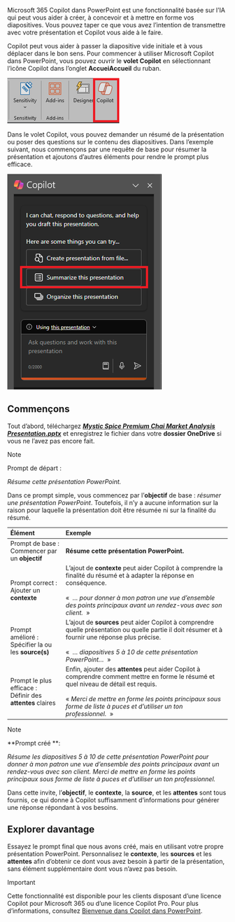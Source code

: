 
Microsoft 365 Copilot dans PowerPoint est une fonctionnalité basée sur l’IA qui peut vous aider à créer, à concevoir et à mettre en forme vos diapositives.  Vous pouvez taper ce que vous avez l’intention de transmettre avec votre présentation et Copilot vous aide à le faire. 

Copilot peut vous aider à passer la diapositive vide initiale et à vous déplacer dans le bon sens. Pour commencer à utiliser Microsoft Copilot dans PowerPoint, vous pouvez ouvrir le **volet Copilot** en sélectionnant l’icône Copilot dans l’onglet **AccueiAccueil** du ruban.

![Capture d’écran de l’icône Copilot dans le ruban PowerPoint.](../media/copilot-ribbon-powerpoint.png)

Dans le volet Copilot, vous pouvez demander un résumé de la présentation ou poser des questions sur le contenu des diapositives. Dans l’exemple suivant, nous commençons par une requête de base pour résumer la présentation et ajoutons d’autres éléments pour rendre le prompt plus efficace.

![Capture d’écran du volet Copilot dans PowerPoint lors de la première ouverture.](../media/copilot-pane-powerpoint.png)

## Commençons

Tout d’abord, téléchargez **_[Mystic Spice Premium Chai Market Analysis Presentation.pptx](https://go.microsoft.com/fwlink/?linkid=2268768)_** et enregistrez le fichier dans votre **dossier OneDrive** si vous ne l’avez pas encore fait.

> [!NOTE]
> Prompt de départ :
>
> _Résume cette présentation PowerPoint._

Dans ce prompt simple, vous commencez par l’**objectif** de base : _résumer une présentation PowerPoint_. Toutefois, il n’y a aucune information sur la raison pour laquelle la présentation doit être résumée ni sur la finalité du résumé.

| Élément | Exemple |
| :------ | :------- |
| Prompt de base : <br>Commencer par un **objectif** | **Résume cette présentation PowerPoint.** |
| Prompt correct : <br>Ajouter un **contexte** | L’ajout de **contexte** peut aider Copilot à comprendre la finalité du résumé et à adapter la réponse en conséquence.<br><br>«  _… pour donner à mon patron une vue d’ensemble des points principaux avant un rendez-vous avec son client._  » |
| Prompt amélioré : <br>Spécifier la ou les **source(s)** | L’ajout de **sources** peut aider Copilot à comprendre quelle présentation ou quelle partie il doit résumer et à fournir une réponse plus précise.<br><br>«  _… diapositives 5 à 10 de cette présentation PowerPoint…_  » |
| Prompt le plus efficace : <br>Définir des **attentes** claires | Enfin, ajouter des **attentes** peut aider Copilot à comprendre comment mettre en forme le résumé et quel niveau de détail est requis.<br><br>« _Merci de mettre en forme les points principaux sous forme de liste à puces et d’utiliser un ton professionnel._  » |

> [!NOTE]
> **Prompt créé **:
>
> _Résume les diapositives 5 à 10 de cette présentation PowerPoint pour donner à mon patron une vue d’ensemble des points principaux avant un rendez-vous avec son client. Merci de mettre en forme les points principaux sous forme de liste à puces et d’utiliser un ton professionnel._

Dans cette invite, l’**objectif**, le **contexte**, la **source**, et les **attentes** sont tous fournis, ce qui donne à Copilot suffisamment d’informations pour générer une réponse répondant à vos besoins.

## Explorer davantage

Essayez le prompt final que nous avons créé, mais en utilisant votre propre présentation PowerPoint. Personnalisez le **contexte**, les **sources** et les **attentes** afin d’obtenir ce dont vous avez besoin à partir de la présentation, sans élément supplémentaire dont vous n’avez pas besoin.

> [!IMPORTANT]
> Cette fonctionnalité est disponible pour les clients disposant d’une licence Copilot pour Microsoft 365 ou d’une licence Copilot Pro. Pour plus d’informations, consultez [Bienvenue dans Copilot dans PowerPoint](https://support.microsoft.com/office/welcome-to-copilot-in-powerpoint-57133c75-24c0-4519-8096-d0dadf25fb8d).
